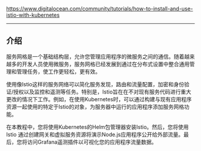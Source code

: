 https://www.digitalocean.com/community/tutorials/how-to-install-and-use-istio-with-kubernetes

---

## 介绍

服务网格是一个基础结构层，允许您管理应用程序的微服务之间的通信。随着越来越多的开发人员使用微服务，服务网格已经发展到通过在分布式设置中整合通用管理和管理任务，使工作更轻松，更有效。

使用像Istio这样的服务网络可以简化服务发现，路由和流量配置，加密和身份验证/授权以及监控和遥测等任务。特别是，Istio旨在在不对现有服务代码进行重大更改的情况下工作。例如，在使用Kubernetes时，可以通过构建与现有应用程序资源一起使用的特定于Istio的对象，为服务器中运行的应用程序添加服务网格功能。

在本教程中，您将使用Kubernetes的Helm包管理器安装Istio。然后，您将使用Istio 通过创建网关和虚拟服务资源将演示Node.js应用程序公开给外部流量。最后，您将访问Grafana遥测插件以可视化您的应用程序流量数据。

